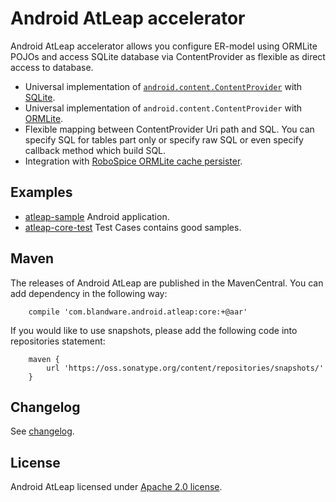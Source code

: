 Android AtLeap accelerator
==========================

Android AtLeap accelerator allows you configure ER-model using ORMLite POJOs and access SQLite database via
 ContentProvider as flexible as direct access to database.

 * Universal implementation of [`android.content.ContentProvider`](http://developer.android.com/guide/topics/providers/content-providers.html) with [SQLite](http://developer.android.com/training/basics/data-storage/databases.html).
 * Universal implementation of `android.content.ContentProvider` with [ORMLite](http://ormlite.com).
 * Flexible mapping  between ContentProvider Uri path and SQL. You can specify SQL for tables part only or specify raw SQL or even specify callback method which build SQL.
 * Integration with [RoboSpice ORMLite cache persister](https://github.com/octo-online/robospice).

## Examples

 * [atleap-sample](https://github.com/blandware/android-atleap/tree/master/atleap-sample) Android application.
 * [atleap-core-test](https://github.com/blandware/android-atleap/tree/master/atleap-core-test) Test Cases contains good samples.

## Maven

The releases of Android AtLeap are published in the MavenCentral. You can add dependency in the following way:

```
    compile 'com.blandware.android.atleap:core:+@aar'
```

If you would like to use snapshots, please add the following code into repositories statement:

```
    maven {
        url 'https://oss.sonatype.org/content/repositories/snapshots/'
    }
```

## Changelog

 See [changelog](https://github.com/blandware/android-atleap/blob/master/CHANGELOG.md).

## License
 Android AtLeap licensed under [Apache 2.0 license](https://github.com/blandware/android-atleap/blob/master/LICENSE).

